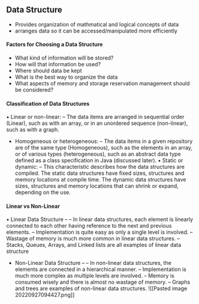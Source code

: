 ## Data Structure
- Provides organization of mathmatical and logical concepts of data
- arranges data so it can be accessed/manipulated more efficiently

#### Factors for Choosing a Data Structure
- What kind of information will be stored?
- How will that information be used?
- Where should data be kept
- What is the best way to organize the data
- What aspects of memory and storage reservation management should be considered?

#### Classification of Data Structures
▪ Linear or non-linear: 
	– The data items are arranged in sequential order (Linear), such as with an array, or in an unordered sequence (non-linear), such as with a graph.
- Homogeneous or heterogeneous: 
	– The data items in a given repository are of the same type (Homogeneous), such as the elements in an array, or of various types (heterogeneous), such as an abstract data type defined as a class specification in Java (discussed later).
▪ Static or dynamic: 
	– This characteristic describes how the data structures are compiled. The static data structures have fixed sizes, structures and memory locations at compile time. The dynamic data structures have sizes, structures and memory locations that can shrink or expand, depending on the use.

#### Linear vs Non-Linear
▪ Linear Data Structure – 
	– In linear data structures, each element is linearly connected to each other having reference to the next and previous elements. 
	– Implementation is quite easy as only a single level is involved. 
	– Wastage of memory is much more common in linear data structures. 
	– Stacks, Queues, Arrays, and Linked lists are all examples of linear data structure
- Non-Linear Data Structure –
	– In non-linear data structures, the elements are connected in a hierarchical manner. 
	– Implementation is much more complex as multiple levels are involved. 
	– Memory is consumed wisely and there is almost no wastage of memory. 
	– Graphs and trees are examples of non-linear data structures.
![[Pasted image 20220927094427.png]]
